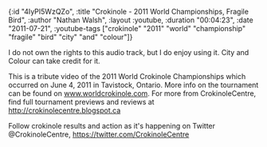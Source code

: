{:id "4IyPI5WzQZo",
 :title "Crokinole - 2011 World Championships, Fragile Bird",
 :author "Nathan Walsh",
 :layout :youtube,
 :duration "00:04:23",
 :date "2011-07-21",
 :youtube-tags
 ["crokinole"
  "2011"
  "world"
  "championship"
  "fragile"
  "bird"
  "city"
  "and"
  "colour"]}


I do not own the rights to this audio track, but I do enjoy using it. City and Colour can take credit for it.

This is a tribute video of the 2011 World Crokinole Championships which occurred on June 4, 2011 in Tavistock, Ontario. More info on the tournament can be found on www.worldcrokinole.com. For more from CrokinoleCentre, find full tournament previews and reviews at http://crokinolecentre.blogspot.ca

Follow crokinole results and action as it's happening on Twitter @CrokinoleCentre, https://twitter.com/CrokinoleCentre
